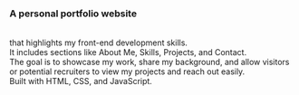 <h3>A personal portfolio website</h3>
<br>that highlights my front-end development skills.
<br>It includes sections like About Me, Skills, Projects, and Contact.
<br>The goal is to showcase my work, share my background, and allow visitors or potential recruiters to view my projects and reach out easily.
<br>Built with HTML, CSS, and JavaScript.
